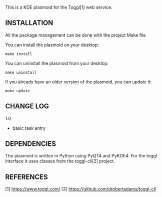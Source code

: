 This is a KDE plasmoid for the Toggl[1] web service.

INSTALLATION
------------
All the package management can be done with the project Make file

You can install the plasmoid on your desktop:

    make install

You can uninstall the plasmoid from your desktop:

    make uninstall

If you already have an older version of the plasmoid, you can update it:

    make update


CHANGE LOG
----------

1.0
- basic task entry


DEPENDENCIES
------------
The plasmoid is written in Python using PyQT4 and PyKDE4. For the toggl interface it uses classes from the toggl-cli[2] project.


REFERENCES
----------

[1] https://www.toggl.com/
[2] https://github.com/drobertadams/toggl-cli